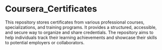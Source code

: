 # Coursera_Certificates
This repository stores certificates from various professional courses, specializations, and training programs. It provides a structured, accessible, and secure way to organize and share credentials. The repository aims to help individuals track their learning achievements and showcase their skills to potential employers or collaborators.
